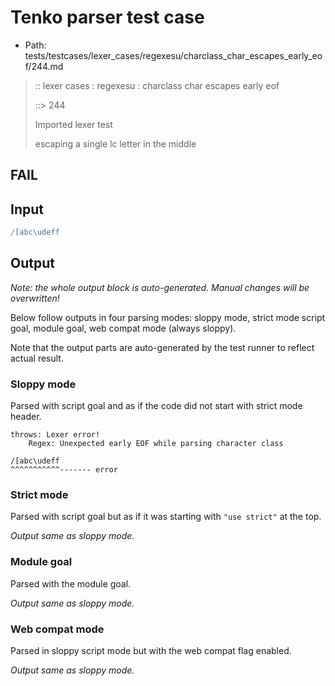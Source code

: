 # Tenko parser test case

- Path: tests/testcases/lexer_cases/regexesu/charclass_char_escapes_early_eof/244.md

> :: lexer cases : regexesu : charclass char escapes early eof
>
> ::> 244
>
> Imported lexer test
>
> escaping a single lc letter in the middle

## FAIL

## Input

`````js
/[abc\udeff
`````

## Output

_Note: the whole output block is auto-generated. Manual changes will be overwritten!_

Below follow outputs in four parsing modes: sloppy mode, strict mode script goal, module goal, web compat mode (always sloppy).

Note that the output parts are auto-generated by the test runner to reflect actual result.

### Sloppy mode

Parsed with script goal and as if the code did not start with strict mode header.

`````
throws: Lexer error!
    Regex: Unexpected early EOF while parsing character class

/[abc\udeff
^^^^^^^^^^^------- error
`````

### Strict mode

Parsed with script goal but as if it was starting with `"use strict"` at the top.

_Output same as sloppy mode._

### Module goal

Parsed with the module goal.

_Output same as sloppy mode._

### Web compat mode

Parsed in sloppy script mode but with the web compat flag enabled.

_Output same as sloppy mode._
